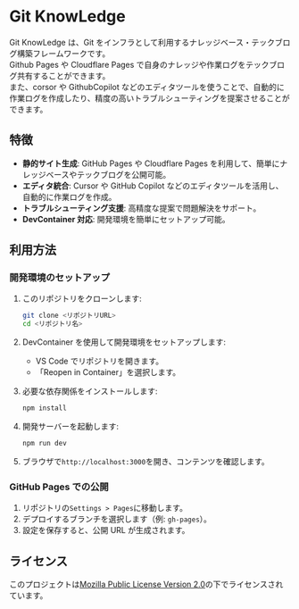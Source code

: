 # Git KnowLedge

Git KnowLedge は、Git をインフラとして利用するナレッジベース・テックブログ構築フレームワークです。  
Github Pages や Cloudflare Pages で自身のナレッジや作業ログをテックブログ共有することができます。  
また、corsor や GithubCopilot などのエディタツールを使うことで、自動的に作業ログを作成したり、精度の高いトラブルシューティングを提案させることができます。

## 特徴

- **静的サイト生成**: GitHub Pages や Cloudflare Pages を利用して、簡単にナレッジベースやテックブログを公開可能。
- **エディタ統合**: Cursor や GitHub Copilot などのエディタツールを活用し、自動的に作業ログを作成。
- **トラブルシューティング支援**: 高精度な提案で問題解決をサポート。
- **DevContainer 対応**: 開発環境を簡単にセットアップ可能。

## 利用方法

### 開発環境のセットアップ

1. このリポジトリをクローンします:

   ```bash
   git clone <リポジトリURL>
   cd <リポジトリ名>
   ```

2. DevContainer を使用して開発環境をセットアップします:

   - VS Code でリポジトリを開きます。
   - 「Reopen in Container」を選択します。

3. 必要な依存関係をインストールします:

   ```bash
   npm install
   ```

4. 開発サーバーを起動します:

   ```bash
   npm run dev
   ```

5. ブラウザで`http://localhost:3000`を開き、コンテンツを確認します。

### GitHub Pages での公開

1. リポジトリの`Settings > Pages`に移動します。
2. デプロイするブランチを選択します（例: `gh-pages`）。
3. 設定を保存すると、公開 URL が生成されます。

## ライセンス

このプロジェクトは[Mozilla Public License Version 2.0](./LICENSE)の下でライセンスされています。
